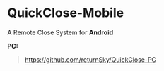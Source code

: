 # QuickClose-Mobile
A Remote Close System for **Android**

**PC:**
>https://github.com/returnSky/QuickClose-PC